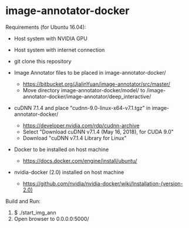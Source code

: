# image-annotator-docker
Requirements (for Ubuntu 16.04):
- Host system with NVIDIA GPU
- Host system with internet connection

- git clone this repository

- Image Annotator files to be placed in image-annotator-docker/
  - https://bitbucket.org/JialinYuan/image-annotator/src/master/
  - Move directory image-annotator-docker/model/ to /image-annotator-docker/image-annotator/deep_interactive/
  
- cuDNN 7.1.4 and place "cudnn-9.0-linux-x64-v7.1.tgz" in image-annotator-docker/ 
  - https://developer.nvidia.com/rdp/cudnn-archive
  - Select "Download cuDNN v7.1.4 (May 16, 2018), for CUDA 9.0"
  - Download "cuDNN v7.1.4 Library for Linux"

- Docker to be installed on host machine
  - https://docs.docker.com/engine/install/ubuntu/

- nvidia-docker (2.0) installed on host machine
  - https://github.com/nvidia/nvidia-docker/wiki/Installation-(version-2.0)

Build and Run:
1. $ ./start_img_ann
2. Open browser to 0.0.0.0:5000/
